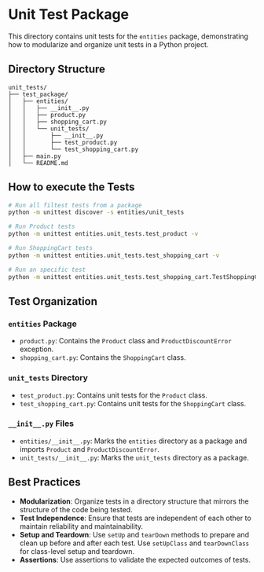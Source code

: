 # Unit Test Package

This directory contains unit tests for the `entities` package, demonstrating how to modularize and organize unit tests in a Python project.

## Directory Structure

```
unit_tests/
├── test_package/
│   ├── entities/
│   │   ├── __init__.py
│   │   ├── product.py
│   │   ├── shopping_cart.py
│   │   └── unit_tests/
│   │       ├── __init__.py
│   │       ├── test_product.py
│   │       └── test_shopping_cart.py
│   ├── main.py
│   └── README.md
```

## How to execute the Tests

```bash
# Run all filtest tests from a package
python -m unittest discover -s entities/unit_tests

# Run Product tests
python -m unittest entities.unit_tests.test_product -v

# Run ShoppingCart tests
python -m unittest entities.unit_tests.test_shopping_cart -v

# Run an specific test
python -m unittest entities.unit_tests.test_shopping_cart.TestShoppingCart.test_add_product_iphone -v
```

## Test Organization

### `entities` Package

- `product.py`: Contains the `Product` class and `ProductDiscountError` exception.
- `shopping_cart.py`: Contains the `ShoppingCart` class.

### `unit_tests` Directory

- `test_product.py`: Contains unit tests for the `Product` class.
- `test_shopping_cart.py`: Contains unit tests for the `ShoppingCart` class.

### `__init__.py` Files

- `entities/__init__.py`: Marks the `entities` directory as a package and imports `Product` and `ProductDiscountError`.
- `unit_tests/__init__.py`: Marks the `unit_tests` directory as a package.

## Best Practices

- **Modularization**: Organize tests in a directory structure that mirrors the structure of the code being tested.
- **Test Independence**: Ensure that tests are independent of each other to maintain reliability and maintainability.
- **Setup and Teardown**: Use `setUp` and `tearDown` methods to prepare and clean up before and after each test. Use `setUpClass` and `tearDownClass` for class-level setup and teardown.
- **Assertions**: Use assertions to validate the expected outcomes of tests.
